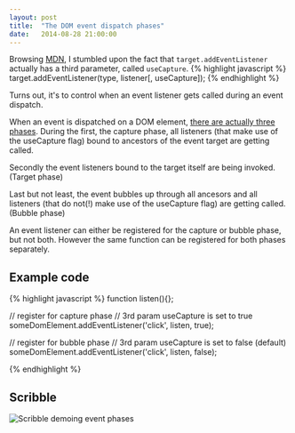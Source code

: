 ```yaml
---
layout: post
title:  "The DOM event dispatch phases"
date:   2014-08-28 21:00:00
---
```


Browsing [MDN](https://developer.mozilla.org/en/docs/Web/API/EventTarget.addEventListener), I stumbled upon the fact that ```target.addEventListener``` actually has a third parameter, called ```useCapture```.
{% highlight javascript %}
target.addEventListener(type, listener[, useCapture]); 
{% endhighlight %}

Turns out, it's to control when an event listener gets called during an event dispatch.

When an event is dispatched on a DOM element, [there are actually three phases](http://www.w3.org/TR/DOM-Level-3-Events/#event-flow). During the first, the capture phase, all listeners (that make use of the useCapture flag) bound to ancestors of the event target are getting called.

Secondly the event listeners bound to the target itself are being invoked. (Target phase)

Last but not least, the event bubbles up through all ancesors and all listeners (that do not(!) make use of the useCapture flag) are getting called. (Bubble phase)

An event listener can either be registered for the capture or bubble phase, but not both. However the same function can be registered for both phases separately.

## Example code


{% highlight javascript %}
function listen(){};

// register for capture phase
// 3rd param useCapture is set to true
someDomElement.addEventListener('click', listen, true);

// register for bubble phase
// 3rd param useCapture is set to false (default)
someDomElement.addEventListener('click', listen, false);


{% endhighlight %}

## Scribble
![Scribble demoing event phases]({{site.baseurl}}/assets/images/posts/scribble_event_phases.jpg)
 